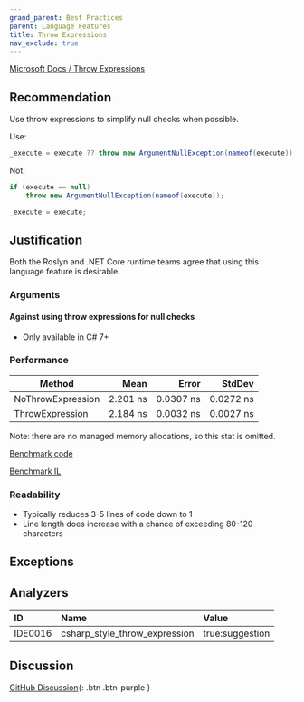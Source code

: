 ```yaml
---
grand_parent: Best Practices
parent: Language Features
title: Throw Expressions
nav_exclude: true
---
```


[Microsoft Docs / Throw Expressions](https://docs.microsoft.com/dotnet/csharp/language-reference/keywords/throw#the-throw-expression)

## Recommendation

Use throw expressions to simplify null checks when possible.

Use:

```cs
_execute = execute ?? throw new ArgumentNullException(nameof(execute));
```

Not:

```cs
if (execute == null)
    throw new ArgumentNullException(nameof(execute));

_execute = execute;
```

## Justification

Both the Roslyn and .NET Core runtime teams agree that using this language feature is desirable.

### Arguments

#### Against using throw expressions for null checks

* Only available in C# 7+

### Performance

|            Method |     Mean |     Error |    StdDev |
|------------------ |---------:|----------:|----------:|
| NoThrowExpression | 2.201 ns | 0.0307 ns | 0.0272 ns |
|   ThrowExpression | 2.184 ns | 0.0032 ns | 0.0027 ns |

Note: there are no managed memory allocations, so this stat is omitted.

[Benchmark code](https://github.com/kmgallahan/Style-as-Code/blob/master/Benchmarks/throw_expression_benchmark.cs)

[Benchmark IL](https://github.com/kmgallahan/Style-as-Code/blob/master/Benchmarks/throw_expression_benchmark_IL)

### Readability

* Typically reduces 3-5 lines of code down to 1
* Line length does increase with a chance of exceeding 80-120 characters

## Exceptions

## Analyzers

| ID | Name | Value
|:-|:-|:-|
| IDE0016 | csharp_style_throw_expression | true:suggestion |

## Discussion

[GitHub Discussion](https://github.com/kmgallahan/Style-as-Code/issues/4){: .btn .btn-purple }
